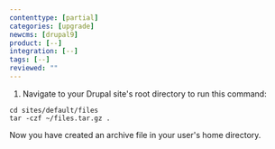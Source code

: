 ```yaml
---
contenttype: [partial]
categories: [upgrade]
newcms: [drupal9]
product: [--]
integration: [--]
tags: [--]
reviewed: ""
---
```


1. Navigate to your Drupal site's root directory to run this command:

  ```bash{promptUser:user}
  cd sites/default/files
  tar -czf ~/files.tar.gz .
  ```

  Now you have created an archive file in your user's home directory.
